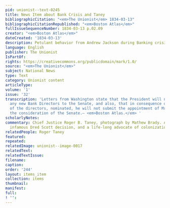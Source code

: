 ```yaml
---
pid: unionist--text-0245
title: News Item about Bank Crisis and Taney
bibliographicCitation: "<em>The Unionist</em> 1834-03-13"
bibliographicCitationRepublished: "<em>Boston Atlas</em>"
fullIssueSequenceNumber: 1834-03-13 p.02.09
creator: "<em>Boston Atlas</em>"
dateCreated: '1834-03-13'
description: Petulant behavior from Andrew Jackson during Banking crisis
language: English
publisher: The Unionist
IsPartOf: 
rights: https://creativecommons.org/publicdomain/mark/1.0/
source: "<em>The Unionist</em>"
subject: National News
type: Text
category: Unionist content
articleType: 
volume: '1'
issue: '32'
transcription: 'Letters from Washington state that the President will not nominate
  any new Bank Directors to the Senate, and also, that in consequence of the rejection
  of the directors, nominated, he will not submit the appointment of Mr. Taney to
  the consideration of the Senate.— <em>Boston Atlas.</em> '
scholarlyNotes: 
commentary: Chief Justice Roger B. Taney, photograph by Mathew Brady. Author of the
  infamous Dred Scott decision, and a life-long advocate of colonizationism.
relatedPeople: Roger Taney
featured: 
repeated: 
relatedImage: unionist--image-0017
relatedText: 
relatedTextIssue: 
filename: 
caption: 
order: '244'
layout: items_item
collection: items
thumbnail: 
manifest: 
full: 
! '': 
---
```

